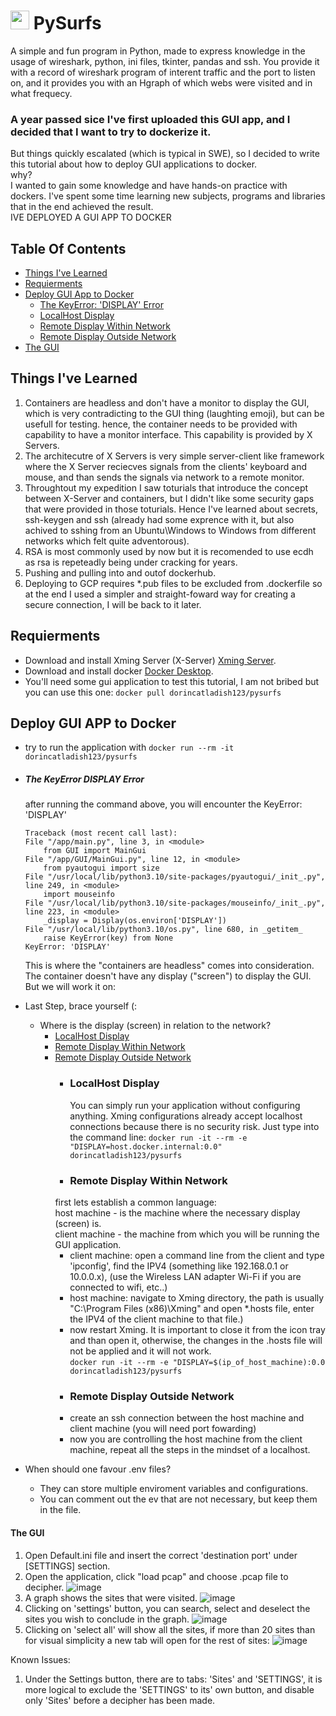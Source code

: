 
# <img src="https://i.ibb.co/ZSbWvNw/icon.png" width="30px" height="30px" /> PySurfs
A simple and fun program in Python, made to express knowledge in the usage of wireshark, python, ini files, tkinter, pandas and ssh.
You provide it with a record of wireshark program of interent traffic and the port to listen on, and it provides you with an Hgraph of which webs were visited and in what frequecy.
### A year passed sice I've first uploaded this GUI app, and I decided that I want to try to dockerize it.
But things quickly escalated (which is typical in SWE), so I decided to write this tutorial about how to deploy GUI applications to docker.<br>
why?<br>
I wanted to gain some knowledge and have hands-on practice with dockers.
I've spent some time learning new subjects, programs and libraries that in the end achieved the result. <br>
IVE DEPLOYED A GUI APP TO DOCKER

## Table Of Contents
- [Things I've Learned](#things-ive-learned)
- [Requierments](#requierments)
- [Deploy GUI App to Docker](#deploy-gui-app-to-docker)
	- [The KeyError: 'DISPLAY' Error](#the-keyerror-display-error)
 	- [LocalHost Display](#localhost-display)
 	- [Remote Display Within Network](#remote-display-within-network)
  	- [Remote Display Outside Network](#remote-display-outside-network)
- [The GUI](#the-gui)

## Things I've Learned[](#things-ive-learned)
1. Containers are headless and don't have a monitor to display the GUI, which is very contradicting to the GUI thing (laughting emoji), but can be usefull for testing.
hence, the container needs to be provided with capability to have a monitor interface. This capability is provided by X Servers. 
2. The architecutre of X Servers is very simple server-client like framework where the X Server reciecves signals from the clients' keyboard and mouse, and than sends the signals via network to a remote monitor.
3. Throughtout my expedition I saw toturials that introduce the concept between X-Server and containers, but I didn't like some security gaps that were provided in those toturials. Hence I've learned about secrets, ssh-keygen and ssh (already had some exprence with it, but also achived to sshing from an Ubuntu\Windows to Windows from different networks which felt quite adventorous).
4. RSA is most commonly used by now but it is recomended to use ecdh as rsa is repeteadly being under cracking for years.
5. Pushing and pulling into and outof dockerhub.
6. Deploying to GCP requires *.pub files to be excluded from .dockerfile so at the end I used a simpler and straight-foward way for creating a secure connection, I will be back to it later.

## Requierments[](#requierments)
- Download and install Xming Server (X-Server) [Xming Server](https://sourceforge.net/projects/xming).
- Download and install docker [Docker Desktop](https://www.docker.com/products/docker-desktop).
- You'll need some gui application to test this tutorial, I am not bribed but you can use this one:
  ```docker pull dorincatladish123/pysurfs```

## Deploy GUI APP to Docker[](#deploy-gui-app-to-docker)
- try to run the application with ```docker run --rm -it dorincatladish123/pysurfs```
- ##### The KeyError DISPLAY Error[](#the-keyerror:-'display'-error)
  after running the command above, you will encounter the KeyError: 'DISPLAY'
    ```
    Traceback (most recent call last):
    File "/app/main.py", line 3, in <module>
        from GUI import MainGui
    File "/app/GUI/MainGui.py", line 12, in <module>
        from pyautogui import size
    File "/usr/local/lib/python3.10/site-packages/pyautogui/_init_.py", line 249, in <module>
        import mouseinfo
    File "/usr/local/lib/python3.10/site-packages/mouseinfo/_init_.py", line 223, in <module>
        _display = Display(os.environ['DISPLAY'])
    File "/usr/local/lib/python3.10/os.py", line 680, in _getitem_
        raise KeyError(key) from None
    KeyError: 'DISPLAY'
    ```
   This is where the "containers are headless" comes into consideration. The container doesn't have any display ("screen") to display the GUI. <br> But we will work it on:
- Last Step, brace yourself (:
	- Where is the display (screen) in relation to the network?
		- [LocalHost Display](#localhost-display)
		- [Remote Display Within Network](#remote-display-within-network)
		- [Remote Display Outside Network](#remote-display-outside-network)
			- ### LocalHost Display[](#localhost-display)
     			You can simply run your application without configuring anything. Xming configurations already accept localhost connections because there is no security risk. Just type into the command line:
				```docker run -it --rm -e "DISPLAY=host.docker.internal:0.0" dorincatladish123/pysurfs```
			- ### Remote Display Within Network[](#remote-display-within-network)
			first lets establish a common language: <br>
			host machine - is the machine where the necessary display (screen) is. <br>
			client machine - the machine from which you will be running the GUI application. <br>
			- client machine: open a command line from the client and type 'ipconfig', find the IPV4 (something like 192.168.0.1 or 10.0.0.x), (use the Wireless LAN adapter Wi-Fi if you are connected to wifi, etc..)
			- host machine: navigate to Xming directory, the path is usually "C:\Program Files (x86)\Xming" and open *.hosts file, enter the IPV4 of the client machine to that file.)
			- now restart Xming. It is important to close it from the icon tray and than open it, otherwise, the changes in the .hosts file will not be applied and it will not work. <br>
    			```docker run -it --rm -e "DISPLAY=$(ip_of_host_machine):0.0 dorincatladish123/pysurfs```
			- ### Remote Display Outside Network[](#remote-display-outside-network)
			- create an ssh connection between the host machine and client machine (you will need port fowarding)
			- now you are controlling the host machine from the client machine, repeat all the steps in the mindset of a localhost.
 
- When should one favour .env files?
	- They can store multiple enviroment variables and configurations.
   	- You can comment out the ev that are not necessary, but keep them in the file.


#### The GUI[](#the-gui)
1. Open Default.ini file and insert the correct 'destination port' under [SETTINGS] section. 
2. Open the application, click "load pcap" and choose .pcap file to decipher.
![image](https://user-images.githubusercontent.com/90141260/200125704-7fa1fd28-9274-455e-a866-58873dbf6df0.png)
3. A graph shows the sites that were visited.
![image](https://user-images.githubusercontent.com/90141260/200125726-7c031952-aa24-4d6a-9e40-730ce0680170.png)
4. Clicking on 'settings' button, you can search, select and deselect the sites you wish to conclude in the graph.
![image](https://user-images.githubusercontent.com/90141260/200125768-f4a7ee18-60a1-4de6-ada1-3c3784b460f1.png)
5. Clicking on 'select all' will show all the sites, if more than 20 sites than for visual simplicity a new tab will open for the rest of sites:
![image](https://user-images.githubusercontent.com/90141260/200126462-8d9d6829-d4e1-4276-a843-0fa647ea0423.png)

Known Issues:
1. Under the Settings button, there are to tabs: 'Sites' and 'SETTINGS', it is more logical to exclude the 'SETTINGS' to its' own button, and disable only 'Sites' before a decipher has been made.

